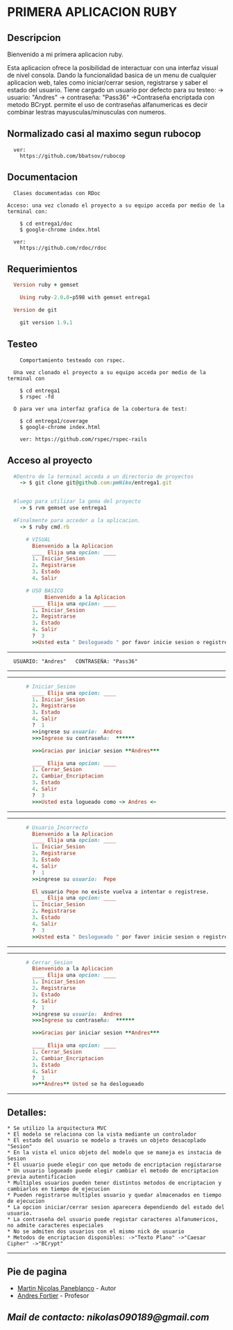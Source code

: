 PRIMERA APLICACION RUBY
========

Descripcion
-----------

Bienvenido a mi primera aplicacion ruby.

Esta aplicacion ofrece la posibilidad de interactuar con una interfaz visual de nivel consola.
Dando la funcionalidad basica de un menu de cualquier aplicacion web, tales como iniciar/cerrar sesion,
registrarse y saber el estado del usuario.
Tiene cargado un usuario por defecto para su testeo:
-> usuario: "Andres"  -> contraseña: "Pass36"  ->Contraseña encriptada con metodo BCrypt.
permite el uso de contraseñas alfanumericas es decir combinar lestras mayusculas/minusculas con numeros.

Normalizado casi al maximo segun rubocop
------------------------------------
```Rubocop
  ver:
    https://github.com/bbatsov/rubocop
```

Documentacion
-------------
```RDoc
  Clases documentadas con RDoc
```
```
Acceso: una vez clonado el proyecto a su equipo acceda por medio de la terminal con:

    $ cd entrega1/doc
    $ google-chrome index.html
```
```
  ver:
    https://github.com/rdoc/rdoc
```

Requerimientos
------------
```ruby
  Version ruby + gemset  

    Using ruby-2.0.0-p598 with gemset entrega1
```
```ruby
  Version de git

    git version 1.9.1
```

   Testeo
------------
```
    Comportamiento testeado con rspec.
```
```
  Una vez clonado el proyecto a su equipo acceda por medio de la terminal con

    $ cd entrega1
    $ rspec -fd
```
```
  O para ver una interfaz grafica de la cobertura de test:

    $ cd entrega1/coverage
    $ google-chrome index.html
```
```
    ver: https://github.com/rspec/rspec-rails
```

Acceso al proyecto
-----

```ruby
  #Dentro de la terminal acceda a un directorio de proyectos
    -> $ git clone git@github.com:pmNiko/entrega1.git


  #luego para utilizar la gema del proyecto
    -> $ rvm gemset use entrega1

  #Finalmente para acceder a la aplicacion.
    -> $ ruby cmd.rb
```

```ruby
      # VISUAL
        Bienvenido a la Aplicacion
        ____ Elija una opcion: ____
        1. Iniciar_Sesion
        2. Registrarse
        3. Estado
        4. Salir
```
```ruby
      # USO BASICO
            Bienvenido a la Aplicacion
        ____ Elija una opcion: ____
        1. Iniciar_Sesion
        2. Registrarse
        3. Estado
        4. Salir
        ?  3
        >>Usted esta " Deslogueado " por favor inicie sesion o registrese.
```
-----
      USUARIO: "Andres"   CONTRASEÑA: "Pass36"
-----

-----
```ruby
      # Iniciar_Sesion
        ____ Elija una opcion: ____
        1. Iniciar_Sesion
        2. Registrarse
        3. Estado
        4. Salir
        ?  1
        >>ingrese su usuario:  Andres
        >>>Ingrese su contraseña:  ******             

        >>>Gracias por iniciar sesion **Andres***

        ____ Elija una opcion: ____
        1. Cerrar_Sesion
        2. Cambiar_Encriptacion
        3. Estado
        4. Salir
        ?  3
        >>>Usted esta logueado como ~> Andres <~
```
-----

-----
```ruby  
      # Usuario_Incorrecto
        Bienvenido a la Aplicacion
        ____ Elija una opcion: ____
        1. Iniciar_Sesion
        2. Registrarse
        3. Estado
        4. Salir
        ?  1
        >>ingrese su usuario:  Pepe

        El usuario Pepe no existe vuelva a intentar o registrese.
        ____ Elija una opcion: ____
        1. Iniciar_Sesion
        2. Registrarse
        3. Estado
        4. Salir
        ?  3
        >>Usted esta " Deslogueado " por favor inicie sesion o registrese.
```
-----

-----
```ruby
      # Cerrar_Sesion
        Bienvenido a la Aplicacion
        ____ Elija una opcion: ____
        1. Iniciar_Sesion
        2. Registrarse
        3. Estado
        4. Salir
        ?  1
        >>ingrese su usuario:  Andres
        >>>Ingrese su contraseña:  ******

        >>>Gracias por iniciar sesion **Andres***

        ____ Elija una opcion: ____
        1. Cerrar_Sesion
        2. Cambiar_Encriptacion
        3. Estado
        4. Salir
        ?  1
        >>**Andres** Usted se ha deslogueado

```
-----

Detalles:
-----
```
* Se utilizo la arquitectura MVC
* El modelo se relaciona con la vista mediante un controlador
* El estado del usuario se modelo a través un objeto desacoplado "Sesion"
* En la vista el unico objeto del modelo que se maneja es instacia de Sesion
* El usuario puede elegir con que metodo de encriptacion registararse
* Un usuario logueado puede elegir cambiar el metodo de encriptacion previa autentificacion
* Multiples usuarios pueden tener distintos metodos de encriptacion y cambiarlos en tiempo de ejecucion
* Pueden registrarse multiples usuario y quedar almacenados en tiempo de ejecucion
* La opcion iniciar/cerrar sesion aparecera dependiendo del estado del usuario.
* La contraseña del usuario puede registar caracteres alfanumericos, no admite caracteres especiales
* No se admiten dos usuarios con el mismo nick de usuario
* Metodos de encriptacion disponibles: ->"Texto Plano" ->"Caesar Cipher" ->"BCrypt"
```
-----

Pie de pagina
-----
* [Martin Nicolas Paneblanco](https://github.com/pmNiko) - Autor
* [Andres Fortier](https://github.com/andres-fortier) - Profesor

_Mail de contacto: nikolas090189@gmail.com_
-----

